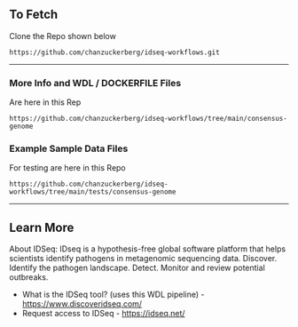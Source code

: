 ## To Fetch

Clone the Repo shown below

```
https://github.com/chanzuckerberg/idseq-workflows.git
```
---

### More Info and WDL / DOCKERFILE Files

Are here in this Rep

````
https://github.com/chanzuckerberg/idseq-workflows/tree/main/consensus-genome
````

### Example Sample Data Files

For testing are here in this Repo

````
https://github.com/chanzuckerberg/idseq-workflows/tree/main/tests/consensus-genome
````

--- 

## Learn More

About IDSeq: IDseq is a hypothesis-free global software platform that helps scientists identify pathogens in metagenomic sequencing data. Discover. Identify the pathogen landscape. Detect. Monitor and review potential outbreaks.

- What is the IDSeq tool? (uses this WDL pipeline) - https://www.discoveridseq.com/
- Request access to IDSeq - https://idseq.net/

